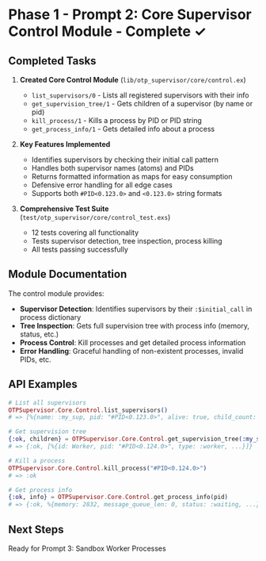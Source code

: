 # Phase 1 - Prompt 2: Core Supervisor Control Module - Complete ✓

## Completed Tasks

1. **Created Core Control Module** (`lib/otp_supervisor/core/control.ex`)
   - `list_supervisors/0` - Lists all registered supervisors with their info
   - `get_supervision_tree/1` - Gets children of a supervisor (by name or pid)
   - `kill_process/1` - Kills a process by PID or PID string
   - `get_process_info/1` - Gets detailed info about a process

2. **Key Features Implemented**
   - Identifies supervisors by checking their initial call pattern
   - Handles both supervisor names (atoms) and PIDs
   - Returns formatted information as maps for easy consumption
   - Defensive error handling for all edge cases
   - Supports both `#PID<0.123.0>` and `<0.123.0>` string formats

3. **Comprehensive Test Suite** (`test/otp_supervisor/core/control_test.exs`)
   - 12 tests covering all functionality
   - Tests supervisor detection, tree inspection, process killing
   - All tests passing successfully

## Module Documentation

The control module provides:
- **Supervisor Detection**: Identifies supervisors by their `:$initial_call` in process dictionary
- **Tree Inspection**: Gets full supervision tree with process info (memory, status, etc.)
- **Process Control**: Kill processes and get detailed process information
- **Error Handling**: Graceful handling of non-existent processes, invalid PIDs, etc.

## API Examples

```elixir
# List all supervisors
OTPSupervisor.Core.Control.list_supervisors()
# => [%{name: :my_sup, pid: "#PID<0.123.0>", alive: true, child_count: 3}, ...]

# Get supervision tree
{:ok, children} = OTPSupervisor.Core.Control.get_supervision_tree(:my_sup)
# => {:ok, [%{id: Worker, pid: "#PID<0.124.0>", type: :worker, ...}]}

# Kill a process
OTPSupervisor.Core.Control.kill_process("#PID<0.124.0>")
# => :ok

# Get process info
{:ok, info} = OTPSupervisor.Core.Control.get_process_info(pid)
# => {:ok, %{memory: 2832, message_queue_len: 0, status: :waiting, ...}}
```

## Next Steps

Ready for Prompt 3: Sandbox Worker Processes